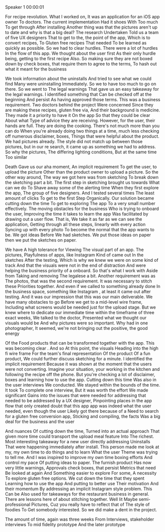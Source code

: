   Speaker 1    00:00:01    

For recipe revolution. What I worked on, It was an application for an iOS app owner To doctors. The current implementation Had it shoes With Too much To get through After installing Another thing was that the pictures aren't up to date and why is that a big deal? The research Undertaken Told us a team of five UX designers That to get to the, the point of the app, Which is to convert recipes, To Gluten free recipes That needed To be learned as quickly as possible. So we had to clear hurdles. There were a lot of hurdles In the flow of this app. We thought about the user first As their only hurdle being, getting to the first recipe Also. So making sure they are not boxed down by check boxes, that require them to agree to the terms, To hash out what it meant for the business  

We took information about the uninstalls And tried to see what we could find Many were uninstalling Immediately. So we to have too much to go on there. So we went to The legal warnings That gave us an easy takeaway for the legal warnings. I identified something that Can be checked off at the beginning And persist As having approved those terms. This was a business requirement. Two doctors behind the project Were concerned Since they are making these recipes, gluten free via, And their background is medicine. They made it a priority to have it On the app So that they could be clear About what Type of advice they are receiving. However, for the user, their hands are full. They are doing the cooking. There's not much more than you can do When you're already doing two things at a time, much less checking off numerous disclaimer, boxes, Things that were helpful about the product. We had pictures already. The style did not match up between those pictures, but in our re search, it came up as something we had to address. So why the pictures, The differing lighting conditions, But at the same time Too similar  

Death Gave us our aha moment, An implicit requirement To get the user, to upload the picture Other than the product owner to upload a picture. So the other way around, The way we got here was from sketching To break down the sketching part a bit. The first step in sketching brought us towards What can we do To Shave away some of the alerting time When they first explore the app, The group of five designers. And I tested several times The least amount of clicks To get to the first Step Organically. Our solution became cutting down the time To get to exploring The app To a very small number effectively. The moving obstacles for the business Who is trying to onboard the user, Improving the time it takes to learn the app Was facilitated by drawing out a user flow. That is, We take it as far as we can see the application, Getting through all these steps, linearly with every action Syncing up with every photo To become the normal that the app wants to be. We got ideas Before We had sketches. We put those ideas on paper <affirmative> then we put the sketches on paper.  

We have A high tolerance for Viewing The visual part of an app. The pictures, Playfulness of apps, like Instagram Kind of came out In the sketches After the testing, Which is why we knew we were on some kind of track And that the visuals were not in the end of distraction And were helping the business priority of a onboard. So that's what I work with Aside from Taking and removing The legalese a bit. Another requirement was as The photos, that was the second requirement. It was necessary to stitch these Priorities together. And even if we called to something already done In the business space, something like Instagram <affirmative>, at least it came out after testing. And it was our impression that this was our main deliverable. We have many obstacles to go Before we get to a mid-level wire frame, Including what screens would be needed just for the upload stage. But we knew where to dedicate our immediate time within the timeframe of three exact weeks, We talked to the doctor, Presented what we thought our visuals would be And why pictures were so important. Why had in one photographer, It seemed, we're not bringing out the positive, the good energy  

Of the Food products that can be transformed together with the app. This was becoming clear <affirmative>. And so At this point, the visuals Heading into the high fi wire frame For the team's final representation Of the product Of a fun product, We could further discuss sketching for a minute. I identified the implicit requirement Because it was shown at the moment that the users were not converting. Imagine your situation, your working in the kitchen and following the recipe off the phone. But you're checking a lot of disclaimer, boxes and learning how to use the app. Cutting down this time Was also in the user interviews We conducted. We stayed within the bounds of the time. It took To complete one interview, But it was worth the effort We made significant Gains into the issues that were needed for addressing that needed to be addressed by a UX designer, Pinpointing places in the app flow that only created doubt that this app app was indeed what the user needed, even though the user Likely got there because of a Need to search for a gluten free conversion app, Sticking and compiling, the facts Was a big deal for the business and the user  

And nuances Of cutting down the time, Turned into an actual approach That given more time could transport the upload meal feature Into The richest. Most interesting takeaway for a new user directly addressing Uninstalls That were happening immediately after install. This person made me look at my, my own time to do things and to learn What the user Theme was trying to tell me. And I was inspired to improve my own time boxing efforts And control my pace Of putting ideas to paper. The furnish product Has now very little warnings, Approvals check boxes, that persist Metrics that need Be looked at again And Something easier to explore For some, A necessity To explore gluten free options. We cut down the time that they spent Learning how to use the app And putting to better use Their motivation And their momentum By addressing an implicit Instagram style problem. This Can be Also used for takeaways for the restaurant business in general. There are lessons here of about stitching together. Well lit Maybe semi-professional Pictures, Cuz you really have to reflect that of The style of foodies To Get somebody interested. So we did make a dent in the project.  

The amount of time, again was three weeks From Interviews, stakeholder interviews To mid fidelity prototype And the later prototype  
